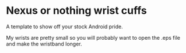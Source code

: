 Nexus or nothing wrist cuffs
======================

A template to show off your stock Android pride.

My wrists are pretty small so you will probably want to open the .eps file and make the wristband longer.